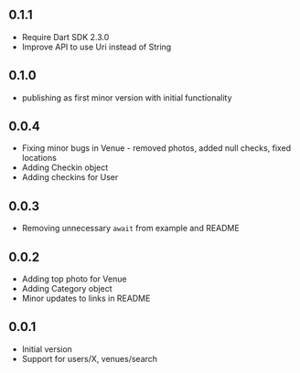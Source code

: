 ## 0.1.1
- Require Dart SDK 2.3.0
- Improve API to use Uri instead of String

## 0.1.0
- publishing as first minor version with initial functionality

## 0.0.4
- Fixing minor bugs in Venue - removed photos, added null checks, fixed locations
- Adding Checkin object
- Adding checkins for User

## 0.0.3
- Removing unnecessary `await` from example and README

## 0.0.2
- Adding top photo for Venue
- Adding Category object
- Minor updates to links in README

## 0.0.1
- Initial version
- Support for users/X, venues/search
